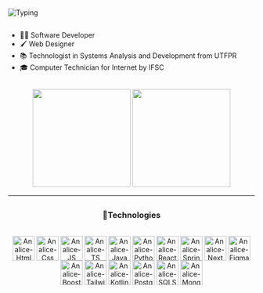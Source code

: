 ###


![Typing](https://readme-typing-svg.herokuapp.com?font=Fira+Code&size=35&pause=3000&color=8A2BE2&center=true&vCenter=true&width=400&lines=Hello,+I'm+Analice&repeat=true)
##

- 👩‍💻 Software Developer
- 🖌  Web Designer
- 📚 Technologist in Systems Analysis and Development from UTFPR
- 🎓 Computer Technician for Internet by IFSC
 
 ##
 
 <div>
  <div align="">
<!--     <a href="https://github.com/AnaliceMM4">
     <img height="200em" src="https://github-readme-stats.vercel.app/api/top-langs/?username=AnaliceMM4&theme=radical"/></a> -->
<p align="center">
<img height="200" src="https://github-readme-stats.vercel.app/api?username=AnaliceMM4&show_icons=true&theme=radical&hide_border=true&cache_seconds=1800"/>
<img height="200" src="https://github-readme-stats.vercel.app/api/top-langs/?username=AnaliceMM4&theme=radical&layout=donut&hide_border=true&cache_seconds=1800&langs_count=6" />
</p>
   
****
 </div>
  
  ##
 
<div align="center" style="display: inline_block">
 <h3>🚀Technologies</h3><br>
    <img align="center" alt="Analice-Html" height="50" width="45"  src="https://cdn.jsdelivr.net/gh/devicons/devicon/icons/html5/html5-plain-wordmark.svg" />
    <img align="center" alt="Analice-Css" height="50" width="45" src="https://cdn.jsdelivr.net/gh/devicons/devicon/icons/css3/css3-plain-wordmark.svg" />      
    <img align="center" alt="Analice-JS" height="50" width="45"  src="https://cdn.jsdelivr.net/gh/devicons/devicon/icons/javascript/javascript-plain.svg" /> 
    <img align="center" alt="Analice-TS" height="50" width="45"  src="https://cdn.jsdelivr.net/gh/devicons/devicon/icons/typescript/typescript-plain.svg" /> 
    <img align="center" alt="Analice-Java" height="50" width="45" src="https://cdn.jsdelivr.net/gh/devicons/devicon/icons/java/java-original.svg" />
    <img align="center" alt="Analice-Python" height="50" width="45" src="https://cdn.jsdelivr.net/gh/devicons/devicon/icons/python/python-original.svg" />     
 
   <img  align="center" alt="Analice-React"  align="center" height="50" width="45" src="https://cdn.jsdelivr.net/gh/devicons/devicon/icons/react/react-original.svg" />
   <img  align="center" alt="Analice-Spring" height="50" width="45" src="https://cdn.jsdelivr.net/gh/devicons/devicon/icons/spring/spring-original.svg" />

   <img align="center" alt="Analice-Next" height="50" width="45" src="https://cdn.jsdelivr.net/gh/devicons/devicon@latest/icons/nextjs/nextjs-original.svg" />

   <img  align="center"  alt="Analice-Figma" height="50" width="45" src="https://cdn.jsdelivr.net/gh/devicons/devicon/icons/figma/figma-original.svg" />
   <img  align="center" alt="Analice-Booststrap"  align="center"  height="50" width="45" src="https://cdn.jsdelivr.net/gh/devicons/devicon/icons/bootstrap/bootstrap-original.svg" />
   <img align="center" alt="Analice-Tailwind"  align="center"  height="50" width="45" src="https://cdn.jsdelivr.net/gh/devicons/devicon@latest/icons/tailwindcss/tailwindcss-original.svg"/>
   <img  align="center" alt="Analice-Kotlin" height="50" width="45" src="https://cdn.jsdelivr.net/gh/devicons/devicon@latest/icons/kotlin/kotlin-original.svg">
 
 <img align="center" alt="Analice-Postgres" height="50" width="45" src="https://cdn.jsdelivr.net/gh/devicons/devicon/icons/postgresql/postgresql-original.svg" />
 <img align="center" alt="Analice-SQLServer" height="50" width="45" src="https://cdn.jsdelivr.net/gh/devicons/devicon@latest/icons/microsoftsqlserver/microsoftsqlserver-original.svg" />
 <img align="center" alt="Analice-Mongo" height="50" width="45" src="https://cdn.jsdelivr.net/gh/devicons/devicon@latest/icons/mongodb/mongodb-original.svg" />
 
</div>

<!--![snake gif](https://github.com/AnaliceMM4/AnaliceMM4/blob/output/github-contribution-grid-snake.svg)-->
 
